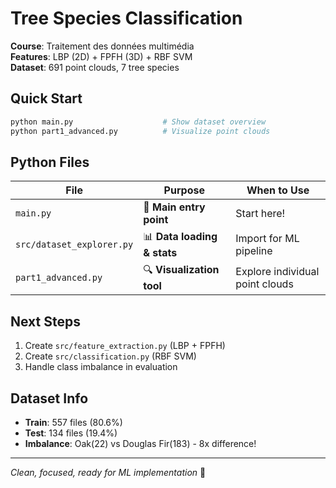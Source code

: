 # Tree Species Classification

**Course**: Traitement des données multimédia  
**Features**: LBP (2D) + FPFH (3D) + RBF SVM  
**Dataset**: 691 point clouds, 7 tree species  

## Quick Start
```bash
python main.py                    # Show dataset overview
python part1_advanced.py          # Visualize point clouds
```

## Python Files

| File | Purpose | When to Use |
|------|---------|-------------|
| `main.py` | 🎯 **Main entry point** | Start here! |
| `src/dataset_explorer.py` | 📊 **Data loading & stats** | Import for ML pipeline |
| `part1_advanced.py` | 🔍 **Visualization tool** | Explore individual point clouds |

##  Next Steps
1. Create `src/feature_extraction.py` (LBP + FPFH)
2. Create `src/classification.py` (RBF SVM)
3. Handle class imbalance in evaluation

## Dataset Info
- **Train**: 557 files (80.6%)
- **Test**: 134 files (19.4%) 
- **Imbalance**: Oak(22) vs Douglas Fir(183) - 8x difference!

---
*Clean, focused, ready for ML implementation* 🚀
